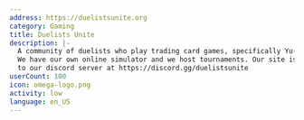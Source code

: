 ```yaml
---
address: https://duelistsunite.org
category: Gaming
title: Duelists Unite
description: |-
  A community of duelists who play trading card games, specifically Yu-Gi-Oh. 
  We have our own online simulator and we host tournaments. Our site is tied 
  to our discord server at https://discord.gg/duelistsunite
userCount: 100
icon: omega-logo.png
activity: low
language: en_US
---
```

